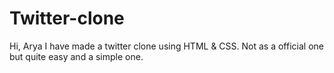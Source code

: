 # Twitter-clone
Hi, Arya I have made a twitter clone using HTML &amp; CSS. Not as a official one but quite easy and a simple one.
